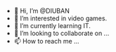 - 👋 Hi, I’m @DIUBAN
- 👀 I’m interested in video games.
- 🌱 I’m currently learning IT.
- 💞️ I’m looking to collaborate on ...
- 📫 How to reach me ...

<!---
DIUBAN/DIUBAN is a ✨ special ✨ repository because its `README.md` (this file) appears on your GitHub profile.
You can click the Preview link to take a look at your changes.
--->
